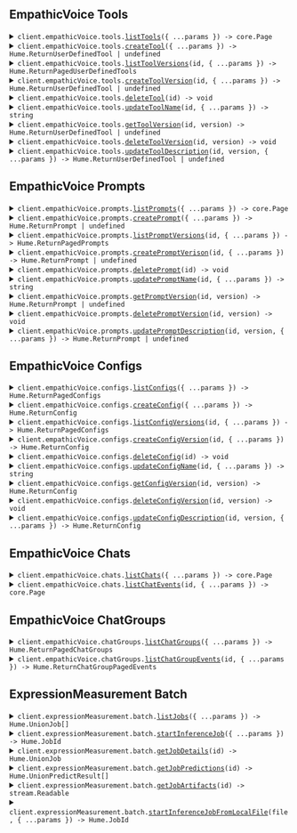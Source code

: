 ## EmpathicVoice Tools

<details><summary> <code>client.empathicVoice.tools.<a href="./src/api/resources/empathicVoice/resources/tools/client/Client.ts">listTools</a>({ ...params }) -> core.Page<Hume.ReturnUserDefinedTool | undefined></code> </summary>

<dl>

<dd>

#### 🔌 Usage

<dl>

<dd>

<dl>

<dd>

```ts
await client.empathicVoice.tools.listTools({
    pageNumber: 0,
    pageSize: 2,
});
```

</dd>

</dl>

</dd>

</dl>

#### ⚙️ Parameters

<dl>

<dd>

<dl>

<dd>

**request: `Hume.empathicVoice.ToolsListToolsRequest`**

</dd>

</dl>

<dl>

<dd>

**requestOptions: `Tools.RequestOptions`**

</dd>

</dl>

</dd>

</dl>

</dd>

</dl>
</details>

<details><summary> <code>client.empathicVoice.tools.<a href="./src/api/resources/empathicVoice/resources/tools/client/Client.ts">createTool</a>({ ...params }) -> Hume.ReturnUserDefinedTool | undefined</code> </summary>

<dl>

<dd>

#### 🔌 Usage

<dl>

<dd>

<dl>

<dd>

```ts
await client.empathicVoice.tools.createTool({
    name: "get_current_weather",
    parameters:
        '{ "type": "object", "properties": { "location": { "type": "string", "description": "The city and state, e.g. San Francisco, CA" }, "format": { "type": "string", "enum": ["celsius", "fahrenheit"], "description": "The temperature unit to use. Infer this from the users location." } }, "required": ["location", "format"] }',
    versionDescription: "Fetches current weather and uses celsius or fahrenheit based on location of user.",
    description: "This tool is for getting the current weather.",
    fallbackContent: "Unable to fetch current weather.",
});
```

</dd>

</dl>

</dd>

</dl>

#### ⚙️ Parameters

<dl>

<dd>

<dl>

<dd>

**request: `Hume.empathicVoice.PostedUserDefinedTool`**

</dd>

</dl>

<dl>

<dd>

**requestOptions: `Tools.RequestOptions`**

</dd>

</dl>

</dd>

</dl>

</dd>

</dl>
</details>

<details><summary> <code>client.empathicVoice.tools.<a href="./src/api/resources/empathicVoice/resources/tools/client/Client.ts">listToolVersions</a>(id, { ...params }) -> Hume.ReturnPagedUserDefinedTools</code> </summary>

<dl>

<dd>

#### 🔌 Usage

<dl>

<dd>

<dl>

<dd>

```ts
await client.empathicVoice.tools.listToolVersions("00183a3f-79ba-413d-9f3b-609864268bea");
```

</dd>

</dl>

</dd>

</dl>

#### ⚙️ Parameters

<dl>

<dd>

<dl>

<dd>

**id: `string`** — Identifier for a Tool. Formatted as a UUID.

</dd>

</dl>

<dl>

<dd>

**request: `Hume.empathicVoice.ToolsListToolVersionsRequest`**

</dd>

</dl>

<dl>

<dd>

**requestOptions: `Tools.RequestOptions`**

</dd>

</dl>

</dd>

</dl>

</dd>

</dl>
</details>

<details><summary> <code>client.empathicVoice.tools.<a href="./src/api/resources/empathicVoice/resources/tools/client/Client.ts">createToolVersion</a>(id, { ...params }) -> Hume.ReturnUserDefinedTool | undefined</code> </summary>

<dl>

<dd>

#### 🔌 Usage

<dl>

<dd>

<dl>

<dd>

```ts
await client.empathicVoice.tools.createToolVersion("00183a3f-79ba-413d-9f3b-609864268bea", {
    parameters:
        '{ "type": "object", "properties": { "location": { "type": "string", "description": "The city and state, e.g. San Francisco, CA" }, "format": { "type": "string", "enum": ["celsius", "fahrenheit", "kelvin"], "description": "The temperature unit to use. Infer this from the users location." } }, "required": ["location", "format"] }',
    versionDescription: "Fetches current weather and uses celsius, fahrenheit, or kelvin based on location of user.",
    fallbackContent: "Unable to fetch current weather.",
    description: "This tool is for getting the current weather.",
});
```

</dd>

</dl>

</dd>

</dl>

#### ⚙️ Parameters

<dl>

<dd>

<dl>

<dd>

**id: `string`** — Identifier for a Tool. Formatted as a UUID.

</dd>

</dl>

<dl>

<dd>

**request: `Hume.empathicVoice.PostedUserDefinedToolVersion`**

</dd>

</dl>

<dl>

<dd>

**requestOptions: `Tools.RequestOptions`**

</dd>

</dl>

</dd>

</dl>

</dd>

</dl>
</details>

<details><summary> <code>client.empathicVoice.tools.<a href="./src/api/resources/empathicVoice/resources/tools/client/Client.ts">deleteTool</a>(id) -> void</code> </summary>

<dl>

<dd>

#### 🔌 Usage

<dl>

<dd>

<dl>

<dd>

```ts
await client.empathicVoice.tools.deleteTool("00183a3f-79ba-413d-9f3b-609864268bea");
```

</dd>

</dl>

</dd>

</dl>

#### ⚙️ Parameters

<dl>

<dd>

<dl>

<dd>

**id: `string`** — Identifier for a Tool. Formatted as a UUID.

</dd>

</dl>

<dl>

<dd>

**requestOptions: `Tools.RequestOptions`**

</dd>

</dl>

</dd>

</dl>

</dd>

</dl>
</details>

<details><summary> <code>client.empathicVoice.tools.<a href="./src/api/resources/empathicVoice/resources/tools/client/Client.ts">updateToolName</a>(id, { ...params }) -> string</code> </summary>

<dl>

<dd>

#### 🔌 Usage

<dl>

<dd>

<dl>

<dd>

```ts
await client.empathicVoice.tools.updateToolName("00183a3f-79ba-413d-9f3b-609864268bea", {
    name: "get_current_temperature",
});
```

</dd>

</dl>

</dd>

</dl>

#### ⚙️ Parameters

<dl>

<dd>

<dl>

<dd>

**id: `string`** — Identifier for a Tool. Formatted as a UUID.

</dd>

</dl>

<dl>

<dd>

**request: `Hume.empathicVoice.PostedUserDefinedToolName`**

</dd>

</dl>

<dl>

<dd>

**requestOptions: `Tools.RequestOptions`**

</dd>

</dl>

</dd>

</dl>

</dd>

</dl>
</details>

<details><summary> <code>client.empathicVoice.tools.<a href="./src/api/resources/empathicVoice/resources/tools/client/Client.ts">getToolVersion</a>(id, version) -> Hume.ReturnUserDefinedTool | undefined</code> </summary>

<dl>

<dd>

#### 🔌 Usage

<dl>

<dd>

<dl>

<dd>

```ts
await client.empathicVoice.tools.getToolVersion("00183a3f-79ba-413d-9f3b-609864268bea", 1);
```

</dd>

</dl>

</dd>

</dl>

#### ⚙️ Parameters

<dl>

<dd>

<dl>

<dd>

**id: `string`** — Identifier for a Tool. Formatted as a UUID.

</dd>

</dl>

<dl>

<dd>

**version: `number`**

Version number for a Tool.

Tools, as well as Configs and Prompts, are versioned. This versioning system supports iterative development, allowing you to progressively refine tools and revert to previous versions if needed.

Version numbers are integer values representing different iterations of the Tool. Each update to the Tool increments its version number.

</dd>

</dl>

<dl>

<dd>

**requestOptions: `Tools.RequestOptions`**

</dd>

</dl>

</dd>

</dl>

</dd>

</dl>
</details>

<details><summary> <code>client.empathicVoice.tools.<a href="./src/api/resources/empathicVoice/resources/tools/client/Client.ts">deleteToolVersion</a>(id, version) -> void</code> </summary>

<dl>

<dd>

#### 🔌 Usage

<dl>

<dd>

<dl>

<dd>

```ts
await client.empathicVoice.tools.deleteToolVersion("00183a3f-79ba-413d-9f3b-609864268bea", 1);
```

</dd>

</dl>

</dd>

</dl>

#### ⚙️ Parameters

<dl>

<dd>

<dl>

<dd>

**id: `string`** — Identifier for a Tool. Formatted as a UUID.

</dd>

</dl>

<dl>

<dd>

**version: `number`**

Version number for a Tool.

Tools, as well as Configs and Prompts, are versioned. This versioning system supports iterative development, allowing you to progressively refine tools and revert to previous versions if needed.

Version numbers are integer values representing different iterations of the Tool. Each update to the Tool increments its version number.

</dd>

</dl>

<dl>

<dd>

**requestOptions: `Tools.RequestOptions`**

</dd>

</dl>

</dd>

</dl>

</dd>

</dl>
</details>

<details><summary> <code>client.empathicVoice.tools.<a href="./src/api/resources/empathicVoice/resources/tools/client/Client.ts">updateToolDescription</a>(id, version, { ...params }) -> Hume.ReturnUserDefinedTool | undefined</code> </summary>

<dl>

<dd>

#### 🔌 Usage

<dl>

<dd>

<dl>

<dd>

```ts
await client.empathicVoice.tools.updateToolDescription("00183a3f-79ba-413d-9f3b-609864268bea", 1, {
    versionDescription:
        "Fetches current temperature, precipitation, wind speed, AQI, and other weather conditions. Uses Celsius, Fahrenheit, or kelvin depending on user's region.",
});
```

</dd>

</dl>

</dd>

</dl>

#### ⚙️ Parameters

<dl>

<dd>

<dl>

<dd>

**id: `string`** — Identifier for a Tool. Formatted as a UUID.

</dd>

</dl>

<dl>

<dd>

**version: `number`**

Version number for a Tool.

Tools, as well as Configs and Prompts, are versioned. This versioning system supports iterative development, allowing you to progressively refine tools and revert to previous versions if needed.

Version numbers are integer values representing different iterations of the Tool. Each update to the Tool increments its version number.

</dd>

</dl>

<dl>

<dd>

**request: `Hume.empathicVoice.PostedUserDefinedToolVersionDescription`**

</dd>

</dl>

<dl>

<dd>

**requestOptions: `Tools.RequestOptions`**

</dd>

</dl>

</dd>

</dl>

</dd>

</dl>
</details>

## EmpathicVoice Prompts

<details><summary> <code>client.empathicVoice.prompts.<a href="./src/api/resources/empathicVoice/resources/prompts/client/Client.ts">listPrompts</a>({ ...params }) -> core.Page<Hume.ReturnPrompt | undefined></code> </summary>

<dl>

<dd>

#### 🔌 Usage

<dl>

<dd>

<dl>

<dd>

```ts
await client.empathicVoice.prompts.listPrompts();
```

</dd>

</dl>

</dd>

</dl>

#### ⚙️ Parameters

<dl>

<dd>

<dl>

<dd>

**request: `Hume.empathicVoice.PromptsListPromptsRequest`**

</dd>

</dl>

<dl>

<dd>

**requestOptions: `Prompts.RequestOptions`**

</dd>

</dl>

</dd>

</dl>

</dd>

</dl>
</details>

<details><summary> <code>client.empathicVoice.prompts.<a href="./src/api/resources/empathicVoice/resources/prompts/client/Client.ts">createPrompt</a>({ ...params }) -> Hume.ReturnPrompt | undefined</code> </summary>

<dl>

<dd>

#### 🔌 Usage

<dl>

<dd>

<dl>

<dd>

```ts
await client.empathicVoice.prompts.createPrompt({
    name: "name",
    text: "text",
});
```

</dd>

</dl>

</dd>

</dl>

#### ⚙️ Parameters

<dl>

<dd>

<dl>

<dd>

**request: `Hume.empathicVoice.PostedPrompt`**

</dd>

</dl>

<dl>

<dd>

**requestOptions: `Prompts.RequestOptions`**

</dd>

</dl>

</dd>

</dl>

</dd>

</dl>
</details>

<details><summary> <code>client.empathicVoice.prompts.<a href="./src/api/resources/empathicVoice/resources/prompts/client/Client.ts">listPromptVersions</a>(id, { ...params }) -> Hume.ReturnPagedPrompts</code> </summary>

<dl>

<dd>

#### 🔌 Usage

<dl>

<dd>

<dl>

<dd>

```ts
await client.empathicVoice.prompts.listPromptVersions("id");
```

</dd>

</dl>

</dd>

</dl>

#### ⚙️ Parameters

<dl>

<dd>

<dl>

<dd>

**id: `string`** — Identifier for a Prompt. Formatted as a UUID.

</dd>

</dl>

<dl>

<dd>

**request: `Hume.empathicVoice.PromptsListPromptVersionsRequest`**

</dd>

</dl>

<dl>

<dd>

**requestOptions: `Prompts.RequestOptions`**

</dd>

</dl>

</dd>

</dl>

</dd>

</dl>
</details>

<details><summary> <code>client.empathicVoice.prompts.<a href="./src/api/resources/empathicVoice/resources/prompts/client/Client.ts">createPromptVerison</a>(id, { ...params }) -> Hume.ReturnPrompt | undefined</code> </summary>

<dl>

<dd>

#### 🔌 Usage

<dl>

<dd>

<dl>

<dd>

```ts
await client.empathicVoice.prompts.createPromptVerison("id", {
    text: "text",
});
```

</dd>

</dl>

</dd>

</dl>

#### ⚙️ Parameters

<dl>

<dd>

<dl>

<dd>

**id: `string`** — Identifier for a Prompt. Formatted as a UUID.

</dd>

</dl>

<dl>

<dd>

**request: `Hume.empathicVoice.PostedPromptVersion`**

</dd>

</dl>

<dl>

<dd>

**requestOptions: `Prompts.RequestOptions`**

</dd>

</dl>

</dd>

</dl>

</dd>

</dl>
</details>

<details><summary> <code>client.empathicVoice.prompts.<a href="./src/api/resources/empathicVoice/resources/prompts/client/Client.ts">deletePrompt</a>(id) -> void</code> </summary>

<dl>

<dd>

#### 🔌 Usage

<dl>

<dd>

<dl>

<dd>

```ts
await client.empathicVoice.prompts.deletePrompt("id");
```

</dd>

</dl>

</dd>

</dl>

#### ⚙️ Parameters

<dl>

<dd>

<dl>

<dd>

**id: `string`** — Identifier for a Prompt. Formatted as a UUID.

</dd>

</dl>

<dl>

<dd>

**requestOptions: `Prompts.RequestOptions`**

</dd>

</dl>

</dd>

</dl>

</dd>

</dl>
</details>

<details><summary> <code>client.empathicVoice.prompts.<a href="./src/api/resources/empathicVoice/resources/prompts/client/Client.ts">updatePromptName</a>(id, { ...params }) -> string</code> </summary>

<dl>

<dd>

#### 🔌 Usage

<dl>

<dd>

<dl>

<dd>

```ts
await client.empathicVoice.prompts.updatePromptName("string", {
    name: "string",
});
```

</dd>

</dl>

</dd>

</dl>

#### ⚙️ Parameters

<dl>

<dd>

<dl>

<dd>

**id: `string`** — Identifier for a Prompt. Formatted as a UUID.

</dd>

</dl>

<dl>

<dd>

**request: `Hume.empathicVoice.PostedPromptName`**

</dd>

</dl>

<dl>

<dd>

**requestOptions: `Prompts.RequestOptions`**

</dd>

</dl>

</dd>

</dl>

</dd>

</dl>
</details>

<details><summary> <code>client.empathicVoice.prompts.<a href="./src/api/resources/empathicVoice/resources/prompts/client/Client.ts">getPromptVersion</a>(id, version) -> Hume.ReturnPrompt | undefined</code> </summary>

<dl>

<dd>

#### 🔌 Usage

<dl>

<dd>

<dl>

<dd>

```ts
await client.empathicVoice.prompts.getPromptVersion("id", 1);
```

</dd>

</dl>

</dd>

</dl>

#### ⚙️ Parameters

<dl>

<dd>

<dl>

<dd>

**id: `string`** — Identifier for a Prompt. Formatted as a UUID.

</dd>

</dl>

<dl>

<dd>

**version: `number`**

Version number for a Prompt.

Prompts, as well as Configs and Tools, are versioned. This versioning system supports iterative development, allowing you to progressively refine prompts and revert to previous versions if needed.

Version numbers are integer values representing different iterations of the Prompt. Each update to the Prompt increments its version number.

</dd>

</dl>

<dl>

<dd>

**requestOptions: `Prompts.RequestOptions`**

</dd>

</dl>

</dd>

</dl>

</dd>

</dl>
</details>

<details><summary> <code>client.empathicVoice.prompts.<a href="./src/api/resources/empathicVoice/resources/prompts/client/Client.ts">deletePromptVersion</a>(id, version) -> void</code> </summary>

<dl>

<dd>

#### 🔌 Usage

<dl>

<dd>

<dl>

<dd>

```ts
await client.empathicVoice.prompts.deletePromptVersion("id", 1);
```

</dd>

</dl>

</dd>

</dl>

#### ⚙️ Parameters

<dl>

<dd>

<dl>

<dd>

**id: `string`** — Identifier for a Prompt. Formatted as a UUID.

</dd>

</dl>

<dl>

<dd>

**version: `number`**

Version number for a Prompt.

Prompts, as well as Configs and Tools, are versioned. This versioning system supports iterative development, allowing you to progressively refine prompts and revert to previous versions if needed.

Version numbers are integer values representing different iterations of the Prompt. Each update to the Prompt increments its version number.

</dd>

</dl>

<dl>

<dd>

**requestOptions: `Prompts.RequestOptions`**

</dd>

</dl>

</dd>

</dl>

</dd>

</dl>
</details>

<details><summary> <code>client.empathicVoice.prompts.<a href="./src/api/resources/empathicVoice/resources/prompts/client/Client.ts">updatePromptDescription</a>(id, version, { ...params }) -> Hume.ReturnPrompt | undefined</code> </summary>

<dl>

<dd>

#### 🔌 Usage

<dl>

<dd>

<dl>

<dd>

```ts
await client.empathicVoice.prompts.updatePromptDescription("id", 1);
```

</dd>

</dl>

</dd>

</dl>

#### ⚙️ Parameters

<dl>

<dd>

<dl>

<dd>

**id: `string`** — Identifier for a Prompt. Formatted as a UUID.

</dd>

</dl>

<dl>

<dd>

**version: `number`**

Version number for a Prompt.

Prompts, as well as Configs and Tools, are versioned. This versioning system supports iterative development, allowing you to progressively refine prompts and revert to previous versions if needed.

Version numbers are integer values representing different iterations of the Prompt. Each update to the Prompt increments its version number.

</dd>

</dl>

<dl>

<dd>

**request: `Hume.empathicVoice.PostedPromptVersionDescription`**

</dd>

</dl>

<dl>

<dd>

**requestOptions: `Prompts.RequestOptions`**

</dd>

</dl>

</dd>

</dl>

</dd>

</dl>
</details>

## EmpathicVoice Configs

<details><summary> <code>client.empathicVoice.configs.<a href="./src/api/resources/empathicVoice/resources/configs/client/Client.ts">listConfigs</a>({ ...params }) -> Hume.ReturnPagedConfigs</code> </summary>

<dl>

<dd>

#### 🔌 Usage

<dl>

<dd>

<dl>

<dd>

```ts
await client.empathicVoice.configs.listConfigs();
```

</dd>

</dl>

</dd>

</dl>

#### ⚙️ Parameters

<dl>

<dd>

<dl>

<dd>

**request: `Hume.empathicVoice.ConfigsListConfigsRequest`**

</dd>

</dl>

<dl>

<dd>

**requestOptions: `Configs.RequestOptions`**

</dd>

</dl>

</dd>

</dl>

</dd>

</dl>
</details>

<details><summary> <code>client.empathicVoice.configs.<a href="./src/api/resources/empathicVoice/resources/configs/client/Client.ts">createConfig</a>({ ...params }) -> Hume.ReturnConfig</code> </summary>

<dl>

<dd>

#### 🔌 Usage

<dl>

<dd>

<dl>

<dd>

```ts
await client.empathicVoice.configs.createConfig({
    name: "name",
});
```

</dd>

</dl>

</dd>

</dl>

#### ⚙️ Parameters

<dl>

<dd>

<dl>

<dd>

**request: `Hume.empathicVoice.PostedConfig`**

</dd>

</dl>

<dl>

<dd>

**requestOptions: `Configs.RequestOptions`**

</dd>

</dl>

</dd>

</dl>

</dd>

</dl>
</details>

<details><summary> <code>client.empathicVoice.configs.<a href="./src/api/resources/empathicVoice/resources/configs/client/Client.ts">listConfigVersions</a>(id, { ...params }) -> Hume.ReturnPagedConfigs</code> </summary>

<dl>

<dd>

#### 🔌 Usage

<dl>

<dd>

<dl>

<dd>

```ts
await client.empathicVoice.configs.listConfigVersions("id");
```

</dd>

</dl>

</dd>

</dl>

#### ⚙️ Parameters

<dl>

<dd>

<dl>

<dd>

**id: `string`** — Identifier for a Config. Formatted as a UUID.

</dd>

</dl>

<dl>

<dd>

**request: `Hume.empathicVoice.ConfigsListConfigVersionsRequest`**

</dd>

</dl>

<dl>

<dd>

**requestOptions: `Configs.RequestOptions`**

</dd>

</dl>

</dd>

</dl>

</dd>

</dl>
</details>

<details><summary> <code>client.empathicVoice.configs.<a href="./src/api/resources/empathicVoice/resources/configs/client/Client.ts">createConfigVersion</a>(id, { ...params }) -> Hume.ReturnConfig</code> </summary>

<dl>

<dd>

#### 🔌 Usage

<dl>

<dd>

<dl>

<dd>

```ts
await client.empathicVoice.configs.createConfigVersion("id");
```

</dd>

</dl>

</dd>

</dl>

#### ⚙️ Parameters

<dl>

<dd>

<dl>

<dd>

**id: `string`** — Identifier for a Config. Formatted as a UUID.

</dd>

</dl>

<dl>

<dd>

**request: `Hume.empathicVoice.PostedConfigVersion`**

</dd>

</dl>

<dl>

<dd>

**requestOptions: `Configs.RequestOptions`**

</dd>

</dl>

</dd>

</dl>

</dd>

</dl>
</details>

<details><summary> <code>client.empathicVoice.configs.<a href="./src/api/resources/empathicVoice/resources/configs/client/Client.ts">deleteConfig</a>(id) -> void</code> </summary>

<dl>

<dd>

#### 🔌 Usage

<dl>

<dd>

<dl>

<dd>

```ts
await client.empathicVoice.configs.deleteConfig("id");
```

</dd>

</dl>

</dd>

</dl>

#### ⚙️ Parameters

<dl>

<dd>

<dl>

<dd>

**id: `string`** — Identifier for a Config. Formatted as a UUID.

</dd>

</dl>

<dl>

<dd>

**requestOptions: `Configs.RequestOptions`**

</dd>

</dl>

</dd>

</dl>

</dd>

</dl>
</details>

<details><summary> <code>client.empathicVoice.configs.<a href="./src/api/resources/empathicVoice/resources/configs/client/Client.ts">updateConfigName</a>(id, { ...params }) -> string</code> </summary>

<dl>

<dd>

#### 🔌 Usage

<dl>

<dd>

<dl>

<dd>

```ts
await client.empathicVoice.configs.updateConfigName("string", {
    name: "string",
});
```

</dd>

</dl>

</dd>

</dl>

#### ⚙️ Parameters

<dl>

<dd>

<dl>

<dd>

**id: `string`** — Identifier for a Config. Formatted as a UUID.

</dd>

</dl>

<dl>

<dd>

**request: `Hume.empathicVoice.PostedConfigName`**

</dd>

</dl>

<dl>

<dd>

**requestOptions: `Configs.RequestOptions`**

</dd>

</dl>

</dd>

</dl>

</dd>

</dl>
</details>

<details><summary> <code>client.empathicVoice.configs.<a href="./src/api/resources/empathicVoice/resources/configs/client/Client.ts">getConfigVersion</a>(id, version) -> Hume.ReturnConfig</code> </summary>

<dl>

<dd>

#### 🔌 Usage

<dl>

<dd>

<dl>

<dd>

```ts
await client.empathicVoice.configs.getConfigVersion("id", 1);
```

</dd>

</dl>

</dd>

</dl>

#### ⚙️ Parameters

<dl>

<dd>

<dl>

<dd>

**id: `string`** — Identifier for a Config. Formatted as a UUID.

</dd>

</dl>

<dl>

<dd>

**version: `number`**

Version number for a Config.

Configs, as well as Prompts and Tools, are versioned. This versioning system supports iterative development, allowing you to progressively refine configurations and revert to previous versions if needed.

Version numbers are integer values representing different iterations of the Config. Each update to the Config increments its version number.

</dd>

</dl>

<dl>

<dd>

**requestOptions: `Configs.RequestOptions`**

</dd>

</dl>

</dd>

</dl>

</dd>

</dl>
</details>

<details><summary> <code>client.empathicVoice.configs.<a href="./src/api/resources/empathicVoice/resources/configs/client/Client.ts">deleteConfigVersion</a>(id, version) -> void</code> </summary>

<dl>

<dd>

#### 🔌 Usage

<dl>

<dd>

<dl>

<dd>

```ts
await client.empathicVoice.configs.deleteConfigVersion("id", 1);
```

</dd>

</dl>

</dd>

</dl>

#### ⚙️ Parameters

<dl>

<dd>

<dl>

<dd>

**id: `string`** — Identifier for a Config. Formatted as a UUID.

</dd>

</dl>

<dl>

<dd>

**version: `number`**

Version number for a Config.

Configs, as well as Prompts and Tools, are versioned. This versioning system supports iterative development, allowing you to progressively refine configurations and revert to previous versions if needed.

Version numbers are integer values representing different iterations of the Config. Each update to the Config increments its version number.

</dd>

</dl>

<dl>

<dd>

**requestOptions: `Configs.RequestOptions`**

</dd>

</dl>

</dd>

</dl>

</dd>

</dl>
</details>

<details><summary> <code>client.empathicVoice.configs.<a href="./src/api/resources/empathicVoice/resources/configs/client/Client.ts">updateConfigDescription</a>(id, version, { ...params }) -> Hume.ReturnConfig</code> </summary>

<dl>

<dd>

#### 🔌 Usage

<dl>

<dd>

<dl>

<dd>

```ts
await client.empathicVoice.configs.updateConfigDescription("id", 1);
```

</dd>

</dl>

</dd>

</dl>

#### ⚙️ Parameters

<dl>

<dd>

<dl>

<dd>

**id: `string`** — Identifier for a Config. Formatted as a UUID.

</dd>

</dl>

<dl>

<dd>

**version: `number`**

Version number for a Config.

Configs, as well as Prompts and Tools, are versioned. This versioning system supports iterative development, allowing you to progressively refine configurations and revert to previous versions if needed.

Version numbers are integer values representing different iterations of the Config. Each update to the Config increments its version number.

</dd>

</dl>

<dl>

<dd>

**request: `Hume.empathicVoice.PostedConfigVersionDescription`**

</dd>

</dl>

<dl>

<dd>

**requestOptions: `Configs.RequestOptions`**

</dd>

</dl>

</dd>

</dl>

</dd>

</dl>
</details>

## EmpathicVoice Chats

<details><summary> <code>client.empathicVoice.chats.<a href="./src/api/resources/empathicVoice/resources/chats/client/Client.ts">listChats</a>({ ...params }) -> core.Page<Hume.ReturnChat></code> </summary>

<dl>

<dd>

#### 🔌 Usage

<dl>

<dd>

<dl>

<dd>

```ts
await client.empathicVoice.chats.listChats();
```

</dd>

</dl>

</dd>

</dl>

#### ⚙️ Parameters

<dl>

<dd>

<dl>

<dd>

**request: `Hume.empathicVoice.ChatsListChatsRequest`**

</dd>

</dl>

<dl>

<dd>

**requestOptions: `Chats.RequestOptions`**

</dd>

</dl>

</dd>

</dl>

</dd>

</dl>
</details>

<details><summary> <code>client.empathicVoice.chats.<a href="./src/api/resources/empathicVoice/resources/chats/client/Client.ts">listChatEvents</a>(id, { ...params }) -> core.Page<Hume.ReturnChatEvent></code> </summary>

<dl>

<dd>

#### 🔌 Usage

<dl>

<dd>

<dl>

<dd>

```ts
await client.empathicVoice.chats.listChatEvents("id");
```

</dd>

</dl>

</dd>

</dl>

#### ⚙️ Parameters

<dl>

<dd>

<dl>

<dd>

**id: `string`** — Identifier for a Chat. Formatted as a UUID.

</dd>

</dl>

<dl>

<dd>

**request: `Hume.empathicVoice.ChatsListChatEventsRequest`**

</dd>

</dl>

<dl>

<dd>

**requestOptions: `Chats.RequestOptions`**

</dd>

</dl>

</dd>

</dl>

</dd>

</dl>
</details>

## EmpathicVoice ChatGroups

<details><summary> <code>client.empathicVoice.chatGroups.<a href="./src/api/resources/empathicVoice/resources/chatGroups/client/Client.ts">listChatGroups</a>({ ...params }) -> Hume.ReturnPagedChatGroups</code> </summary>

<dl>

<dd>

#### 🔌 Usage

<dl>

<dd>

<dl>

<dd>

```ts
await client.empathicVoice.chatGroups.listChatGroups();
```

</dd>

</dl>

</dd>

</dl>

#### ⚙️ Parameters

<dl>

<dd>

<dl>

<dd>

**request: `Hume.empathicVoice.ChatGroupsListChatGroupsRequest`**

</dd>

</dl>

<dl>

<dd>

**requestOptions: `ChatGroups.RequestOptions`**

</dd>

</dl>

</dd>

</dl>

</dd>

</dl>
</details>

<details><summary> <code>client.empathicVoice.chatGroups.<a href="./src/api/resources/empathicVoice/resources/chatGroups/client/Client.ts">listChatGroupEvents</a>(id, { ...params }) -> Hume.ReturnChatGroupPagedEvents</code> </summary>

<dl>

<dd>

#### 🔌 Usage

<dl>

<dd>

<dl>

<dd>

```ts
await client.empathicVoice.chatGroups.listChatGroupEvents("id");
```

</dd>

</dl>

</dd>

</dl>

#### ⚙️ Parameters

<dl>

<dd>

<dl>

<dd>

**id: `string`** — Identifier for a Chat Group. Formatted as a UUID.

</dd>

</dl>

<dl>

<dd>

**request: `Hume.empathicVoice.ChatGroupsListChatGroupEventsRequest`**

</dd>

</dl>

<dl>

<dd>

**requestOptions: `ChatGroups.RequestOptions`**

</dd>

</dl>

</dd>

</dl>

</dd>

</dl>
</details>

## ExpressionMeasurement Batch

<details><summary> <code>client.expressionMeasurement.batch.<a href="./src/api/resources/expressionMeasurement/resources/batch/client/Client.ts">listJobs</a>({ ...params }) -> Hume.UnionJob[]</code> </summary>

<dl>

<dd>

#### 📝 Description

<dl>

<dd>

<dl>

<dd>

Sort and filter jobs.

</dd>

</dl>

</dd>

</dl>

#### 🔌 Usage

<dl>

<dd>

<dl>

<dd>

```ts
await client.expressionMeasurement.batch.listJobs();
```

</dd>

</dl>

</dd>

</dl>

#### ⚙️ Parameters

<dl>

<dd>

<dl>

<dd>

**request: `Hume.expressionMeasurement.BatchListJobsRequest`**

</dd>

</dl>

<dl>

<dd>

**requestOptions: `Batch.RequestOptions`**

</dd>

</dl>

</dd>

</dl>

</dd>

</dl>
</details>

<details><summary> <code>client.expressionMeasurement.batch.<a href="./src/api/resources/expressionMeasurement/resources/batch/client/Client.ts">startInferenceJob</a>({ ...params }) -> Hume.JobId</code> </summary>

<dl>

<dd>

#### 📝 Description

<dl>

<dd>

<dl>

<dd>

Start a new measurement inference job.

</dd>

</dl>

</dd>

</dl>

#### 🔌 Usage

<dl>

<dd>

<dl>

<dd>

```ts
await client.expressionMeasurement.batch.startInferenceJob({
    urls: ["https://hume-tutorials.s3.amazonaws.com/faces.zip"],
    notify: true,
});
```

</dd>

</dl>

</dd>

</dl>

#### ⚙️ Parameters

<dl>

<dd>

<dl>

<dd>

**request: `Hume.InferenceBaseRequest`**

</dd>

</dl>

<dl>

<dd>

**requestOptions: `Batch.RequestOptions`**

</dd>

</dl>

</dd>

</dl>

</dd>

</dl>
</details>

<details><summary> <code>client.expressionMeasurement.batch.<a href="./src/api/resources/expressionMeasurement/resources/batch/client/Client.ts">getJobDetails</a>(id) -> Hume.UnionJob</code> </summary>

<dl>

<dd>

#### 📝 Description

<dl>

<dd>

<dl>

<dd>

Get the request details and state of a given job.

</dd>

</dl>

</dd>

</dl>

#### 🔌 Usage

<dl>

<dd>

<dl>

<dd>

```ts
await client.expressionMeasurement.batch.getJobDetails("job_id");
```

</dd>

</dl>

</dd>

</dl>

#### ⚙️ Parameters

<dl>

<dd>

<dl>

<dd>

**id: `string`** — The unique identifier for the job.

</dd>

</dl>

<dl>

<dd>

**requestOptions: `Batch.RequestOptions`**

</dd>

</dl>

</dd>

</dl>

</dd>

</dl>
</details>

<details><summary> <code>client.expressionMeasurement.batch.<a href="./src/api/resources/expressionMeasurement/resources/batch/client/Client.ts">getJobPredictions</a>(id) -> Hume.UnionPredictResult[]</code> </summary>

<dl>

<dd>

#### 📝 Description

<dl>

<dd>

<dl>

<dd>

Get the JSON predictions of a completed inference job.

</dd>

</dl>

</dd>

</dl>

#### 🔌 Usage

<dl>

<dd>

<dl>

<dd>

```ts
await client.expressionMeasurement.batch.getJobPredictions("job_id");
```

</dd>

</dl>

</dd>

</dl>

#### ⚙️ Parameters

<dl>

<dd>

<dl>

<dd>

**id: `string`** — The unique identifier for the job.

</dd>

</dl>

<dl>

<dd>

**requestOptions: `Batch.RequestOptions`**

</dd>

</dl>

</dd>

</dl>

</dd>

</dl>
</details>

<details><summary> <code>client.expressionMeasurement.batch.<a href="./src/api/resources/expressionMeasurement/resources/batch/client/Client.ts">getJobArtifacts</a>(id) -> stream.Readable</code> </summary>

<dl>

<dd>

#### 📝 Description

<dl>

<dd>

<dl>

<dd>

Get the artifacts ZIP of a completed inference job.

</dd>

</dl>

</dd>

</dl>

#### 🔌 Usage

<dl>

<dd>

<dl>

<dd>

```ts
await client.expressionMeasurement.batch.getJobArtifacts("string");
```

</dd>

</dl>

</dd>

</dl>

#### ⚙️ Parameters

<dl>

<dd>

<dl>

<dd>

**id: `string`** — The unique identifier for the job.

</dd>

</dl>

<dl>

<dd>

**requestOptions: `Batch.RequestOptions`**

</dd>

</dl>

</dd>

</dl>

</dd>

</dl>
</details>

<details><summary> <code>client.expressionMeasurement.batch.<a href="./src/api/resources/expressionMeasurement/resources/batch/client/Client.ts">startInferenceJobFromLocalFile</a>(file, { ...params }) -> Hume.JobId</code> </summary>

<dl>

<dd>

#### 📝 Description

<dl>

<dd>

<dl>

<dd>

Start a new batch inference job.

</dd>

</dl>

</dd>

</dl>

#### 🔌 Usage

<dl>

<dd>

<dl>

<dd>

```ts
await client.expressionMeasurement.batch.startInferenceJobFromLocalFile(
    [fs.createReadStream("/path/to/your/file")],
    {}
);
```

</dd>

</dl>

</dd>

</dl>

#### ⚙️ Parameters

<dl>

<dd>

<dl>

<dd>

**file: `File[] | fs.ReadStream[]`**

</dd>

</dl>

<dl>

<dd>

**request: `Hume.expressionMeasurement.BatchStartInferenceJobFromLocalFileRequest`**

</dd>

</dl>

<dl>

<dd>

**requestOptions: `Batch.RequestOptions`**

</dd>

</dl>

</dd>

</dl>

</dd>

</dl>
</details>
